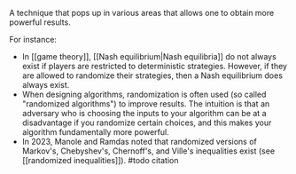 A technique that pops up in various areas that allows one to obtain more powerful results. 

For instance: 
- In [[game theory]], [[Nash equilibrium|Nash equilibria]] do not always exist if players are restricted to deterministic strategies. However, if they are allowed to randomize their strategies, then a Nash equilibrium does always exist. 
- When designing algorithms, randomization is often used (so called "randomized algorithms") to improve results. The intuition is that an adversary who is choosing the inputs to your algorithm can be at a disadvantage if you randomize certain choices, and this makes your algorithm fundamentally more powerful. 
- In 2023, Manole and Ramdas noted that randomized versions of Markov's, Chebyshev's, Chernoff's, and Ville's inequalities exist (see [[randomized inequalities]]). #todo citation